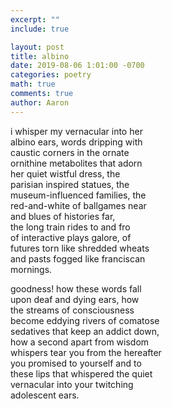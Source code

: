 ```yaml
---
excerpt: ""
include: true

layout: post
title: albino 
date: 2019-08-06 1:01:00 -0700
categories: poetry
math: true
comments: true
author: Aaron
---
```






i whisper my vernacular into her  
albino ears, words dripping with  
caustic corners in the ornate  
ornithine metabolites that adorn  
her quiet wistful dress, the  
parisian inspired statues, the  
museum-influenced families, the  
red-and-white of ballgames near  
and blues of histories far,  
the long train rides to and fro  
of interactive plays galore, of  
futures torn like shredded wheats  
and pasts fogged like franciscan  
mornings.  

goodness! how these words fall  
upon deaf and dying ears, how  
the streams of consciousness  
become eddying rivers of comatose  
sedatives that keep an addict down,  
how a second apart from wisdom  
whispers tear you from the hereafter  
you promised to yourself and to  
these lips that whispered the quiet  
vernacular into your twitching  
adolescent ears.
